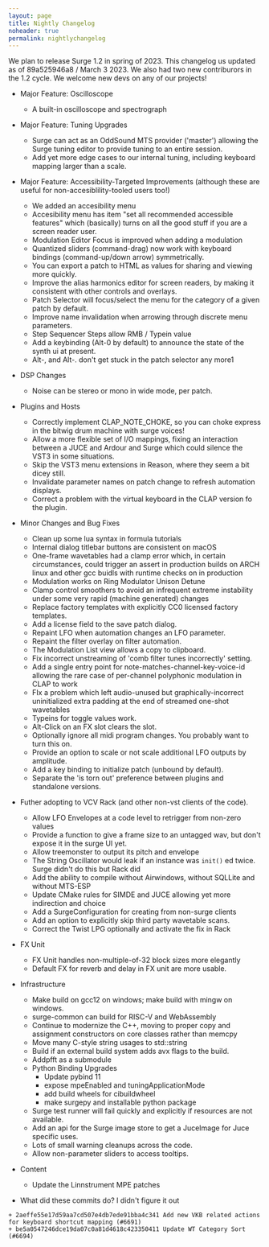 ```yaml
---
layout: page
title: Nightly Changelog
noheader: true
permalink: nightlychangelog
---
```


We plan to release Surge 1.2 in spring of 2023. This changelog us updated as of 89a525946a8 / March 3 2023. We also had two
new contriburors in the 1.2 cycle. We welcome new devs on any of our projects!

* Major Feature: Oscilloscope
  * A built-in oscilloscope and spectrograph 

* Major Feature: Tuning Upgrades
  * Surge can act as an OddSound MTS provider ('master') allowing the Surge tuning editor to provide tuning to an entire session.
  * Add yet more edge cases to our internal tuning, including keyboard mapping larger than a scale.

* Major Feature: Accessibility-Targeted Improvements (although these are useful for non-accesiblility-tooled users too!)
  * We added an accesibility menu
  * Accesibility menu has item "set all recommended accessible features" which (basically) turns on all the good stuff if you are 
    a screen reader user.
  * Modulation Editor Focus is improved when adding a modulation
  * Quantized sliders (command-drag) now work with keyboard bindings (command-up/down arrow) symmetrically.
  * You can export a patch to HTML as values for sharing and viewing more quickly.
  * Improve the alias harmonics editor for screen readers, by making it consistent with other controls and overlays.
  * Patch Selector will focus/select the menu for the category of a given patch by default.
  * Improve name invalidation when arrowing through discrete menu parameters.
  * Step Sequencer Steps allow RMB / Typein value
  * Add a keybinding (Alt-0 by default) to announce the state of the synth ui at present.
  * Alt-, and Alt-. don't get stuck in the patch selector any more1

* DSP Changes
  * Noise can be stereo or mono in wide mode, per patch. 

* Plugins and Hosts
  * Correctly implement CLAP_NOTE_CHOKE, so you can choke express in the bitwig drum machine with surge voices! 
  * Allow a more flexible set of I/O mappings, fixing an interaction between a JUCE and Ardour and Surge which could
    silence the VST3 in some situations.
  * Skip the VST3 menu extensions in Reason, where they seem a bit dicey still.
  * Invalidate parameter names on patch change to refresh automation displays.
  * Correct a problem with the virtual keyboard in the CLAP version fo the plugin.


* Minor Changes and Bug Fixes
  * Clean up some lua syntax in formula tutorials  
  * Internal dialog titlebar buttons are consistent on macOS
  * One-frame wavetables had a clamp error which, in certain circumstances, could trigger an assert
    in production builds on ARCH linux and other gcc buidls with runtime checks on in production 
  * Modulation works on Ring Modulator Unison Detune
  * Clamp control smoothers to avoid an infrequent extreme instability under some very rapid (machine generated) changes
  * Replace factory templates with explicitly CC0 licensed factory templates.
  * Add a license field to the save patch dialog.
  * Repaint LFO when automation changes an LFO parameter.
  * Repaint the filter overlay on filter automation.
  * The Modulation List view allows a copy to clipboard.
  * Fix incorrect unstreaming of 'comb filter tunes incorrectly' setting.
  * Add a single entry point for note-matches-channel-key-voice-id allowing the rare case of per-channel polyphonic modulation in CLAP to work
  * FIx a problem which left audio-unused but graphically-incorrect uninitialized extra padding at the end of streamed one-shot wavetables
  * Typeins for toggle values work.
  * Alt-Click on an FX slot clears the slot.
  * Optionally ignore all midi program changes. You probably want to turn this on.
  * Provide an option to scale or not scale additional LFO outputs by amplitude.
  * Add a key binding to initialize patch (unbound by default).
  * Separate the 'is torn out' preference between plugins and standalone versions.


* Futher adopting to VCV Rack (and other non-vst clients of the code).
   * Allow LFO Envelopes at a code level to retrigger from non-zero values 
   * Provide a function to give a frame size to an untagged wav, but don't expose it in the surge UI yet.
   * Allow treemonster to output its pitch and envelope
   * The String Oscillator would leak if an instance was `init()` ed twice. Surge didn't do this but Rack did
   * Add the ability to compile without Airwindows, without SQLLite and without MTS-ESP
   * Update CMake rules for SIMDE and JUCE allowing yet more indirection and choice
   * Add a SurgeConfiguration for creating from non-surge clients
   * Add an option to explicitly skip third party wavetable scans.
   * Correct the Twist LPG optionally and activate the fix in Rack
   
* FX Unit
  * FX Unit handles non-multiple-of-32 block sizes more elegantly
  * Default FX for reverb and delay in FX unit are more usable. 

* Infrastructure
  * Make build on gcc12 on windows; make build with mingw on windows.
  * surge-common can build for RISC-V and WebAssembly 
  * Continue to modernize the C++, moving to proper copy and assignment constructors on core classes rather than memcpy
  * Move many C-style string usages to std::string
  * Build if an external build system adds avx flags to the build.
  * Addpfft as a submodule
  * Python Binding Upgrades
    * Update pybind 11
    * expose mpeEnabled and tuningApplicationMode
    * add build wheels for cibuildwheel
    * make surgepy and installable python package
  * Surge test runner will fail quickly and explicitly if resources are not available.
  * Add an api for the Surge image store to get a JuceImage for Juce specific uses.
  * Lots of small warning cleanups across the code.
  * Allow non-parameter sliders to access tooltips.

* Content
  * Update the Linnstrument MPE patches 

* What did these commits do? I didn't figure it out

```
+ 2aeffe55e17d59aa7cd507e4db7ede91bba4c341 Add new VKB related actions for keyboard shortcut mapping (#6691)
+ be5a0547246dce19da07c0a81d4618c423350411 Update WT Category Sort (#6694)
```
